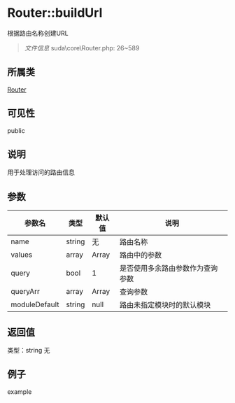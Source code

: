 # Router::buildUrl
根据路由名称创建URL
> *文件信息* suda\core\Router.php: 26~589
## 所属类 

[Router](../Router.md)

## 可见性

  public  
## 说明

用于处理访问的路由信息

## 参数

| 参数名 | 类型 | 默认值 | 说明 |
|--------|-----|-------|-------|
| name |  string | 无 |  路由名称 |
| values |  array | Array |  路由中的参数 |
| query |  bool | 1 |  是否使用多余路由参数作为查询参数 |
| queryArr |  array | Array |  查询参数 |
| moduleDefault |  string | null |  路由未指定模块时的默认模块 |

## 返回值
类型：string
无

## 例子

example